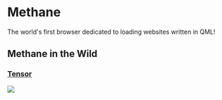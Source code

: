 # Methane
The world's first browser dedicated to loading websites written in QML!

## Methane in the Wild
### [Tensor](https://github.com/davidar/tensor)
![](https://raw.githubusercontent.com/davidar/tensor/master/screenshots/methane-browser.png)
